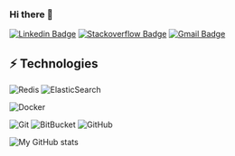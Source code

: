 ### Hi there 👋

[![Linkedin Badge](https://img.shields.io/badge/-LinkidIn?style=flat-square&labelColor=blue&&color=blue&logo=Linkedin&logoColor=white&link=https://www.linkedin.com/in/vladislav-lischyna/)](https://www.linkedin.com/in/vladislav-lischyna/)
[![Stackoverflow Badge](https://img.shields.io/badge/-Stack%20Overflow-FE7A16?style=flat-square&logo=Stack-Overflow&logoColor=white)](https://stackoverflow.com/users/14392639/duskone39)
[![Gmail Badge](https://img.shields.io/badge/-duskone39@gmail.com-c14438?style=flat-square&logo=Gmail&logoColor=white&link=mailto:duskone39@gmail.com)](mailto:duskone39@gmail.com)
## ⚡ Technologies

![Redis](https://img.shields.io/badge/-Redis-black?style=flat-square&logo=Redis)
![ElasticSearch](https://img.shields.io/badge/-ElasticSearch-005571?style=flat-square&logo=elasticsearch)

![Docker](https://img.shields.io/badge/-Docker-black?style=flat-square&logo=docker)

![Git](https://img.shields.io/badge/-Git-black?style=flat-square&logo=git)
![BitBucket](https://img.shields.io/badge/-BitBucket-darkblue?style=flat-square&logo=bitbucket)
![GitHub](https://img.shields.io/badge/-GitHub-181717?style=flat-square&logo=github)
<!--
**VladyslavLishchyna/VladyslavLishchyna** is a ✨ _special_ ✨ repository because its `README.md` (this file) appears on your GitHub profile.

Here are some ideas to get you started:

- 🔭 I’m currently working on ...
- 🌱 I’m currently learning ...
- 👯 I’m looking to collaborate on ...
- 🤔 I’m looking for help with ...
- 💬 Ask me about ...
- 📫 How to reach me: ...
- 😄 Pronouns: ...
- ⚡ Fun fact: ...
-->

<img alt="My GitHub stats"
src="https://github-readme-stats.vercel.app/api?username=VladyslavLishchyna&show_icons=true&theme=transparent"/>
